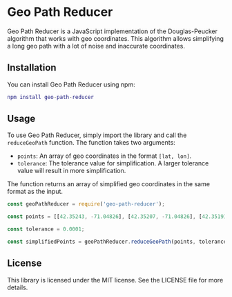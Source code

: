 # Geo Path Reducer

Geo Path Reducer is a JavaScript implementation of the Douglas-Peucker algorithm that works with geo coordinates. This algorithm allows simplifying a long geo path with a lot of noise and inaccurate coordinates.

## Installation

You can install Geo Path Reducer using npm:

```lua
npm install geo-path-reducer
```

## Usage

To use Geo Path Reducer, simply import the library and call the `reduceGeoPath` function. The function takes two arguments:

- `points`: An array of geo coordinates in the format `[lat, lon]`.
- `tolerance`: The tolerance value for simplification. A larger tolerance value will result in more simplification.

The function returns an array of simplified geo coordinates in the same format as the input.

```javascript
const geoPathReducer = require('geo-path-reducer');

const points = [[42.35243, -71.04826], [42.35207, -71.04826], [42.35191, -71.04817], [42.35178, -71.04802], [42.35175, -71.04799], [42.35172, -71.04787], [42.35173, -71.04764], [42.35177, -71.04736], [42.35184, -71.04715], [42.35189, -71.04707], [42.35198, -71.04697], [42.35212, -71.04691], [42.35238, -71.04691], [42.35267, -71.04696], [42.35289, -71.04702], [42.35306, -71.04709], [42.35315, -71.04713], [42.35318, -71.04715], [42.35326, -71.04721], [42.35336, -71.04729], [42.35354, -71.04748], [42.35361, -71.04755], [42.35373, -71.04767], [42.35386, -71.04776], [42.35415, -71.0479], [42.35437, -71.04799], [42.35457, -71.04811], [42.35478, -71.04825], [42.35499, -71.04839], [42.35519, -71.04853], [42.35538, -71.04868], [42.35556, -71.04885], [42.35574, -71.04903], [42.3559, -71.04922], [42.35605, -71.04944], [42.35617, -71.04965], [42.35628, -71.04988], [42.35636, -71.0501], [42.35643, -71.05033], [42.35647, -71.05053], [42.35648, -71.05077], [42.35647, -71.0509]];

const tolerance = 0.0001;

const simplifiedPoints = geoPathReducer.reduceGeoPath(points, tolerance);
```

## License
This library is licensed under the MIT license. See the LICENSE file for more details.
